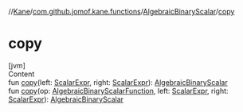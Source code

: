 //[Kane](../../index.md)/[com.github.jomof.kane.functions](../index.md)/[AlgebraicBinaryScalar](index.md)/[copy](copy.md)



# copy  
[jvm]  
Content  
fun [copy](copy.md)(left: [ScalarExpr](../../com.github.jomof.kane/-scalar-expr/index.md), right: [ScalarExpr](../../com.github.jomof.kane/-scalar-expr/index.md)): [AlgebraicBinaryScalar](index.md)  
fun [copy](copy.md)(op: [AlgebraicBinaryScalarFunction](../-algebraic-binary-scalar-function/index.md), left: [ScalarExpr](../../com.github.jomof.kane/-scalar-expr/index.md), right: [ScalarExpr](../../com.github.jomof.kane/-scalar-expr/index.md)): [AlgebraicBinaryScalar](index.md)  



